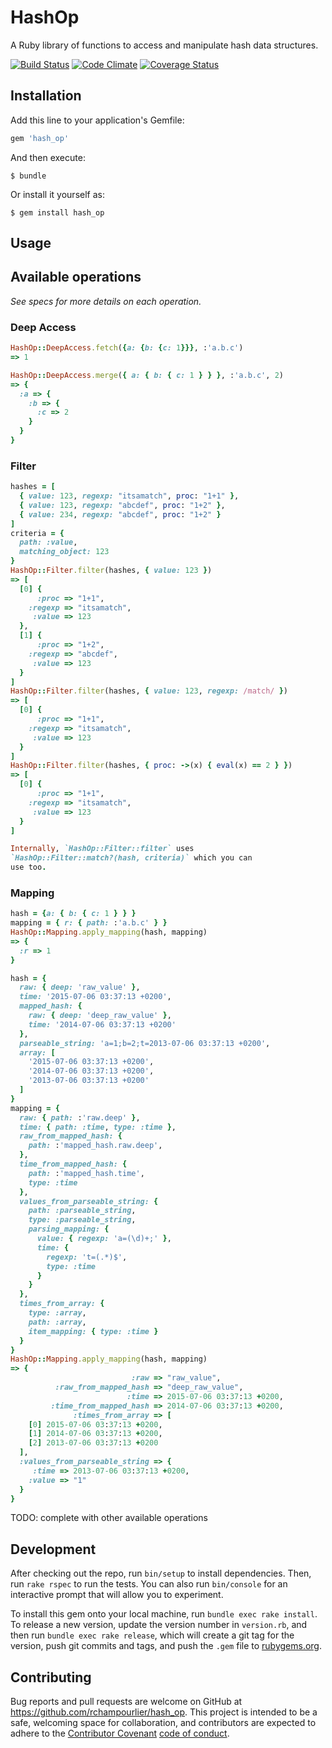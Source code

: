 # HashOp


A Ruby library of functions to access and manipulate hash data structures.

[![Build Status](https://travis-ci.org/rchampourlier/hash_op.svg?branch=master)](https://travis-ci.org/rchampourlier/hash_op)
[![Code Climate](https://codeclimate.com/github/rchampourlier/hash_op/badges/gpa.svg)](https://codeclimate.com/github/rchampourlier/hash_op)
[![Coverage Status](https://coveralls.io/repos/rchampourlier/hash_op/badge.svg)](https://coveralls.io/r/rchampourlier/hash_op)

## Installation

Add this line to your application's Gemfile:

```ruby
gem 'hash_op'
```

And then execute:

    $ bundle

Or install it yourself as:

    $ gem install hash_op

## Usage

## Available operations

_See specs for more details on each operation._

### Deep Access

```ruby
HashOp::DeepAccess.fetch({a: {b: {c: 1}}}, :'a.b.c')
=> 1

HashOp::DeepAccess.merge({ a: { b: { c: 1 } } }, :'a.b.c', 2)
=> {
  :a => {
    :b => {
      :c => 2
    }
  }
}
```

### Filter

```ruby
hashes = [
  { value: 123, regexp: "itsamatch", proc: "1+1" },
  { value: 123, regexp: "abcdef", proc: "1+2" },
  { value: 234, regexp: "abcdef", proc: "1+2" }
]
criteria = {
  path: :value,
  matching_object: 123
}
HashOp::Filter.filter(hashes, { value: 123 })
=> [
  [0] {
      :proc => "1+1",
    :regexp => "itsamatch",
     :value => 123
  },
  [1] {
      :proc => "1+2",
    :regexp => "abcdef",
     :value => 123
  }
]
HashOp::Filter.filter(hashes, { value: 123, regexp: /match/ })
=> [
  [0] {
      :proc => "1+1",
    :regexp => "itsamatch",
     :value => 123
  }
]
HashOp::Filter.filter(hashes, { proc: ->(x) { eval(x) == 2 } })
=> [
  [0] {
      :proc => "1+1",
    :regexp => "itsamatch",
     :value => 123
  }
]

Internally, `HashOp::Filter::filter` uses 
`HashOp::Filter::match?(hash, criteria)` which you can
use too.
```

### Mapping

```ruby
hash = {a: { b: { c: 1 } } }
mapping = { r: { path: :'a.b.c' } }
HashOp::Mapping.apply_mapping(hash, mapping)
=> {
  :r => 1
}

hash = {
  raw: { deep: 'raw_value' },
  time: '2015-07-06 03:37:13 +0200',
  mapped_hash: {
    raw: { deep: 'deep_raw_value' },
    time: '2014-07-06 03:37:13 +0200'
  },
  parseable_string: 'a=1;b=2;t=2013-07-06 03:37:13 +0200',
  array: [
    '2015-07-06 03:37:13 +0200',
    '2014-07-06 03:37:13 +0200',
    '2013-07-06 03:37:13 +0200'
  ]
}
mapping = {
  raw: { path: :'raw.deep' },
  time: { path: :time, type: :time },
  raw_from_mapped_hash: {
    path: :'mapped_hash.raw.deep',
  },
  time_from_mapped_hash: {
    path: :'mapped_hash.time',
    type: :time
  },
  values_from_parseable_string: {
    path: :parseable_string,
    type: :parseable_string,
    parsing_mapping: {
      value: { regexp: 'a=(\d)+;' },
      time: {
        regexp: 't=(.*)$',
        type: :time
      }
    }
  },
  times_from_array: {
    type: :array,
    path: :array,
    item_mapping: { type: :time }
  }
}
HashOp::Mapping.apply_mapping(hash, mapping)
=> {
                           :raw => "raw_value",
          :raw_from_mapped_hash => "deep_raw_value",
                          :time => 2015-07-06 03:37:13 +0200,
         :time_from_mapped_hash => 2014-07-06 03:37:13 +0200,
              :times_from_array => [
    [0] 2015-07-06 03:37:13 +0200,
    [1] 2014-07-06 03:37:13 +0200,
    [2] 2013-07-06 03:37:13 +0200
  ],
  :values_from_parseable_string => {
     :time => 2013-07-06 03:37:13 +0200,
    :value => "1"
  }
}
```

TODO: complete with other available operations

## Development

After checking out the repo, run `bin/setup` to install dependencies. Then, run `rake rspec` to run the tests. You can also run `bin/console` for an interactive prompt that will allow you to experiment.

To install this gem onto your local machine, run `bundle exec rake install`. To release a new version, update the version number in `version.rb`, and then run `bundle exec rake release`, which will create a git tag for the version, push git commits and tags, and push the `.gem` file to [rubygems.org](https://rubygems.org).

## Contributing

Bug reports and pull requests are welcome on GitHub at https://github.com/rchampourlier/hash_op. This project is intended to be a safe, welcoming space for collaboration, and contributors are expected to adhere to the [Contributor Covenant](http://contributor-covenant.org) [code of conduct](CODE_OF_CONDUCT.md).

